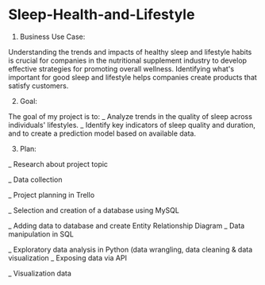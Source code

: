 
# Sleep-Health-and-Lifestyle
1. Business Use Case:
   
Understanding the trends and impacts of healthy sleep and lifestyle habits is crucial for companies in the nutritional supplement industry to develop effective strategies for promoting overall wellness.
Identifying what's important for good sleep and lifestyle helps companies create products that satisfy customers.

2. Goal:

The goal of my project is to:
_ Analyze trends in the quality of sleep across individuals' lifestyles.
_ Identify key indicators of sleep quality and duration, and to create a prediction model based on available data.

3. Plan:

_ Research about project topic

_ Data collection

_ Project planning in Trello

_ Selection and creation of a database using MySQL

_ Adding data to database and create Entity Relationship Diagram _ Data manipulation in SQL

_ Exploratory data analysis in Python (data wrangling, data cleaning & data visualization _ Exposing data via API

_ Visualization data
